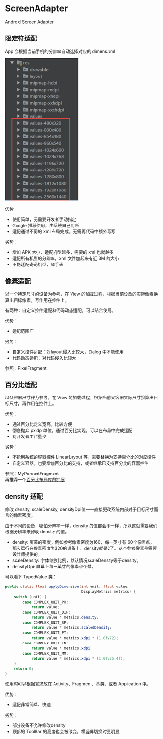 # ScreenAdapter
Android Screen Adapter

## 限定符适配
App 会根据当前手机的分辨率自动选择对应的 dimens.xml

![](https://raw.githubusercontent.com/JamFF/ScreenAdapter/master/art/qualifier_adapter.png)

优势：
* 使用简单，无需要开发者手动指定
* Google 推荐使用，由系统自己判断
* 适配通过不同的 xml 布局完成，无需再代码中额外再写

劣势：
* 增加 APK 大小，适配机型越多，需要的 xml 也就越多
* 适配所有机型的分辨率，xml 文件加起来有近 3M 的大小
* 不能适配奇葩机型，如手表

## 像素适配
以一个特定尺寸的设备为参考，在 View 的加载过程，根据当前设备的实际像素换算出目标像素，再作用在控件上。

有两种：自定义控件适配和代码动态适配，可以结合使用。

优势：
* 适配范围广

劣势：
* 自定义控件适配：对layout侵入比较大，Dialog 中不能使用
* 代码动态适配：对代码侵入比较大

参照：PixelFragment

## 百分比适配
以父容器尺寸作为参考，在 View 的加载过程，根据当前父容器实际尺寸换算出目标尺寸，再作用在控件上。

优势：
* 通过百分比定义宽高，比较方便
* 彻底抛弃 px dp 单位，通过百分比实现，可以在布局中完成适配
* 对开发者工作量少

劣势：
* 不能用系统的容器控件 LinearLayout 等，需要替换为支持百分比的对应控件
* 自定义容器，也要增加百分比的支持，或者继承已支持百分比的容器控件

参照：MyPercentFragment  
再推荐一个[百分比布局库的扩展](https://github.com/hongyangAndroid/android-percent-support-extend)

## density 适配
修改 density, scaleDensity, densityDpi值——直接更改系统内部对于目标尺寸而言的像素密度。

由于不同的设备，哪怕分辨率一样，density 的值都会不一样，所以这就需要我们根据分辨率来修改 density 的值。

* density: 屏幕的密度，例如参考像素密度为160，每一英寸有160个像素点，那么运行在像素密度为320的设备上，density就是2了。这个参考像素是需要设计师提供的。
* scaleDensity: 字体缩放比例，默认情况scaleDensity等于density。
* densityDpi: 屏幕上每一英寸的像素点个数。

可以看下 TypedValue 类：
```java
public static float applyDimension(int unit, float value,
                                   DisplayMetrics metrics) {
    switch (unit) {
        case COMPLEX_UNIT_PX:
            return value;
        case COMPLEX_UNIT_DIP:
            return value * metrics.density;
        case COMPLEX_UNIT_SP:
            return value * metrics.scaledDensity;
        case COMPLEX_UNIT_PT:
            return value * metrics.xdpi * (1.0f/72);
        case COMPLEX_UNIT_IN:
            return value * metrics.xdpi;
        case COMPLEX_UNIT_MM:
            return value * metrics.xdpi * (1.0f/25.4f);
    }
    return 0;
}
```

使用时可以根据需求放在 Activity、Fragment、基类、或者 Application 中。

优势：
* 适配非常简单、快速

劣势：
* 部分设备不允许修改density
* 顶部的 ToolBar 的高度也会被改变，横竖屏切换时更明显